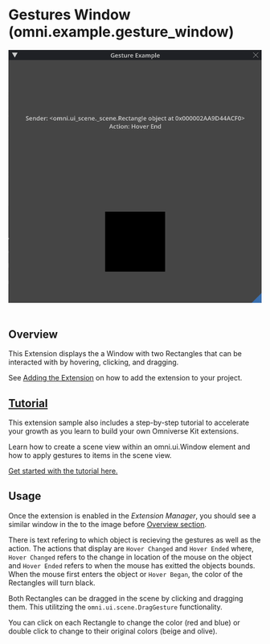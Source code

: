 # Gestures Window (omni.example.gesture_window) 

![](../../data/gesturewindow_prev.gif)
​
## Overview

This Extension displays the a Window with two Rectangles that can be interacted with by hovering, clicking, and dragging.

See [Adding the Extension](../../../README.md#adding-this-extension) on how to add the extension to your project.
​
## [Tutorial](../../docs/tutorial.md)
This extension sample also includes a step-by-step tutorial to accelerate your growth as you learn to build your own Omniverse Kit extensions. 

Learn how to create a scene view within an omni.ui.Window element and how to apply gestures to items in the scene view. 

​[Get started with the tutorial here.](../../docs/tutorial.md)

## Usage

Once the extension is enabled in the *Extension Manager*, you should see a similar window in the to the image before [Overview section](#overview).

There is text refering to which object is recieving the gestures as well as the action. The actions that display are `Hover Changed` and `Hover Ended` where, `Hover Changed` refers to the change in location of the mouse on the object and `Hover Ended` refers to when the mouse has exitted the objects bounds. When the mouse first enters the object or `Hover Began`, the color of the Rectangles will turn black.

Both Rectangles can be dragged in the scene by clicking and dragging them. This utilitzing the `omni.ui.scene.DragGesture` functionality. 

You can click on each Rectangle to change the color (red and blue) or double click to change to their original colors (beige and olive).
​